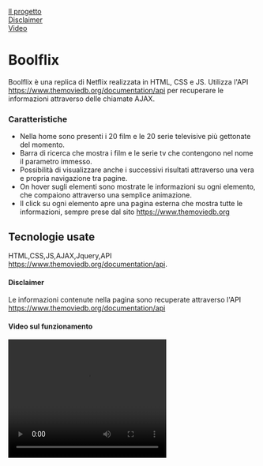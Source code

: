 [Il progetto](#boolflix)<br>
[Disclaimer](#disclaimer)<br>
[Video](#video-sul-funzionamento)<br>

# Boolflix
Boolflix è una replica di Netflix realizzata in HTML, CSS e JS. Utilizza l'API https://www.themoviedb.org/documentation/api per recuperare le informazioni attraverso delle chiamate AJAX.

### Caratteristiche
- Nella home sono presenti i 20 film e le 20 serie televisive più gettonate del momento.
- Barra di ricerca che mostra i film e le serie tv che contengono nel nome il parametro immesso.
- Possibilità di visualizzare anche i successivi risultati attraverso una vera e propria navigazione tra pagine.
- On hover sugli elementi sono mostrate le informazioni su ogni elemento, che compaiono attraverso una semplice animazione.
- Il click su ogni elemento apre una pagina esterna che mostra tutte le informazioni, sempre prese dal sito https://www.themoviedb.org

## Tecnologie usate
HTML,CSS,JS,AJAX,Jquery,API https://www.themoviedb.org/documentation/api.

#### Disclaimer
Le informazioni contenute nella pagina sono recuperate attraverso l'API https://www.themoviedb.org/documentation/api

#### Video sul funzionamento
<video width="320" height="240" controls>
  <source src="video/boolflix.mp4" type="video/mp4">
</video>
